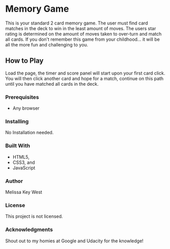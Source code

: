 
# Memory Game
This is your standard 2 card memory game. The user must find card matches in the deck to win in the least amount of moves. The users star rating is determined on the amount of moves taken to over-turn and match all cards. If you don't remember this game from your childhood... it will be all the more fun and challenging to you.

## How to Play
Load the page, the timer and score panel will start upon your first card click. You will then click another card and hope for a match, continue on this path until you have matched all cards in the deck.

### Prerequisites
* Any browser

### Installing
No Installation needed.

### Built With
* HTML5,
* CSS3, and
* JavaScript

### Author
Melissa Key West

### License
This project is not licensed.

### Acknowledgments
Shout out to my homies at Google and Udacity for the knowledge!
